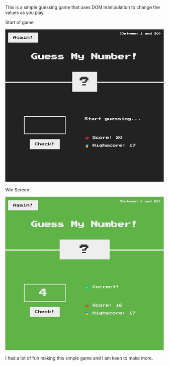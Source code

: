 This is a simple guessing game that uses DOM manipulation to change the values as you play.

Start of game 

![](game-start.jpg)

Win Screen

![](game-win.jpg)

I had a lot of fun making this simple game and I am keen to make more. 